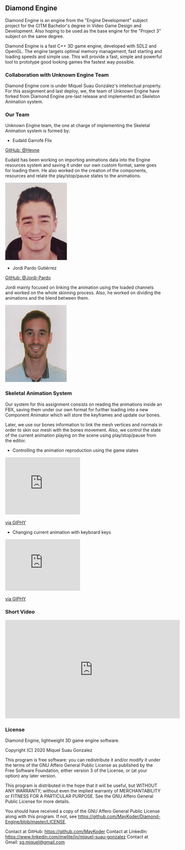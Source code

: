 ## Diamond Engine

Diamond Engine is an engine from the "Engine Development" subject project for the CITM Bachelor's degree in Video Game Design and Development. Also hoping to be used as the base engine for the "Project 3" subject on the same degree. 

Diamond Engine is a fast C++ 3D game engine, developed with SDL2 and OpenGL. The engine targets optimal memory management, fast starting and loading speeds and simple use. This will provide a fast, simple and powerful tool to prototype good looking games the fastest way possible.

### Collaboration with Unknown Engine Team

Diamond Engine core is under Miquel Suau González's intellectual property. For this assignment and last deploy, we, the team of Unknown Engine have forked from Diamond Engine pre-last release and implemented an Skeleton Animation system.

### Our Team

Unknown Engine team, the one at charge of implementing the Skeletal Animation system is formed by:

- Eudald Garrofé Flix

[GitHub: @Hevne](https://github.com/Hevne)

Eudald has been working on importing animations data into the Engine resources system and saving it under our own custom format, same goes for loading them.
He also worked on the creation of the components, resources and relate the play/stop/pause states to the animations.

<img src="eudald_pic.png"><br>

- Jordi Pardo Gutiérrez

[GitHub: @Jordi-Pardo](https://github.com/Jordi-Pardo)

Jordi mainly focused on linking the animation using the loaded channels and worked on the whole skinning process.
Also, he worked on dividing the animations and the blend between them.

<img src="jordi_pic.png"><br>


### Skeletal Animation System

Our system for this assignment consists on reading the animations inside an FBX, saving them under our own format for further loading into a new Component Animator which will store the keyframes and update our bones.

Later, we use our bones information to link the mesh vertices and normals in order to skin our mesh with the bones movement. Also, we control the state of the current animation playing on the scene using play/stop/pause from the editor.

* Controlling the animation reproduction using the game states
<iframe src="https://giphy.com/embed/NWRjNcmIMKBbKqewdk" width="240" height="183" frameBorder="0" class="giphy-embed" allowFullScreen></iframe><p><a href="https://giphy.com/gifs/NWRjNcmIMKBbKqewdk">via GIPHY</a><br>

* Changing current animation with keyboard keys
</p><iframe src="https://giphy.com/embed/wZb8WqoFQl90ebgBxf" width="240" height="165" frameBorder="0" class="giphy-embed" allowFullScreen></iframe><p><a href="https://giphy.com/gifs/wZb8WqoFQl90ebgBxf">via GIPHY</a></p>

### Short Video

<iframe width="560" height="315" src="https://www.youtube.com/embed/_wn7CME9-t4" frameborder="0" allow="accelerometer; autoplay; clipboard-write; encrypted-media; gyroscope; picture-in-picture" allowfullscreen></iframe>

### License

Diamond Engine, lightweight 3D game engine software.

Copyright (C) 2020 Miquel Suau Gonzalez

This program is free software: you can redistribute it and/or modify it under the terms of the GNU Affero General Public License as published by the Free Software Foundation, either version 3 of the License, or (at your option) any later version.

This program is distributed in the hope that it will be useful, but WITHOUT ANY WARRANTY; without even the implied warranty of MERCHANTABILITY or FITNESS FOR A PARTICULAR PURPOSE. See the GNU Affero General Public License for more details.

You should have received a copy of the GNU Affero General Public License along with this program. If not, see https://github.com/MayKoder/Diamond-Engine/blob/master/LICENSE.

Contact at GitHub: https://github.com/MayKoder
Contact at LinkedIn: https://www.linkedin.com/mwlite/in/miquel-suau-gonzalez
Contact at Gmail: sg.miquel@gmail.com
